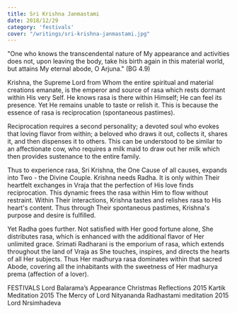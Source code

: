 ```yaml
---
title: Sri Krishna Janmastami
date: 2018/12/29
category: 'festivals'
cover: "/writings/sri-krishna-janmastami.jpg"
---
```


"One who knows the transcendental nature of My appearance and activities does not, upon leaving the body, take his birth again in this material world, but attains My eternal abode, O Arjuna." (BG 4.9)

Krishna, the Supreme Lord from Whom the entire spiritual and material creations emanate, is the emperor and source of rasa which rests dormant within His very Self. He knows rasa is there within Himself; He can feel its presence. Yet He remains unable to taste or relish it. This is because the essence of rasa is reciprocation (spontaneous pastimes).

Reciprocation requires a second personality; a devoted soul who evokes that loving flavor from within; a beloved who draws it out, collects it, shares it, and then dispenses it to others. This can be understood to be similar to an affectionate cow, who requires a milk maid to draw out her milk which then provides sustenance to the entire family.

Thus to experience rasa, Sri Krishna, the One Cause of all causes, expands into Two - the Divine Couple. Krishna needs Radha. It is only within Their heartfelt exchanges in Vraja that the perfection of His love finds reciprocation. This dynamic frees the rasa within Him to flow without restraint. Within Their interactions, Krishna tastes and relishes rasa to His heart's content. Thus through Their spontaneous pastimes, Krishna's purpose and desire is fulfilled.

Yet Radha goes further. Not satisfied with Her good fortune alone, She distributes rasa, which is enhanced with the additional flavor of Her unlimited grace. Srimati Radharani is the emporium of rasa, which extends throughout the land of Vraja as She touches, inspires, and directs the hearts of all Her subjects. Thus Her madhurya rasa dominates within that sacred Abode, covering all the inhabitants with the sweetness of Her madhurya prema (affection of a lover).

FESTIVALS
Lord Balarama’s Appearance
Christmas Reflections 2015
Kartik Meditation 2015
The Mercy of Lord Nityananda
Radhastami meditation 2015
Lord Nrsimhadeva
